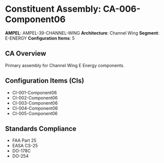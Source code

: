 # Constituent Assembly: CA-006-Component06

**AMPEL**: AMPEL-39-CHANNEL-WING
**Architecture**: Channel Wing
**Segment**: E-ENERGY
**Configuration Items**: 5

## CA Overview
Primary assembly for Channel Wing E Energy components.

## Configuration Items (CIs)
- CI-001-Component06
- CI-002-Component06
- CI-003-Component06
- CI-004-Component06
- CI-005-Component06

## Standards Compliance
- FAA Part 25
- EASA CS-25
- DO-178C
- DO-254
